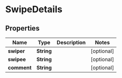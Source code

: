 # SwipeDetails

## Properties
Name | Type | Description | Notes
------------ | ------------- | ------------- | -------------
**swiper** | **String** |  |  [optional]
**swipee** | **String** |  |  [optional]
**comment** | **String** |  |  [optional]
